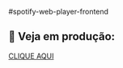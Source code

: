 #spotify-web-player-frontend

## 🚀 Veja em produção:
[CLIQUE AQUI](https://spotify-web-player-frontend-ohl8twrb7-ecilialarissas-projects.vercel.app)
